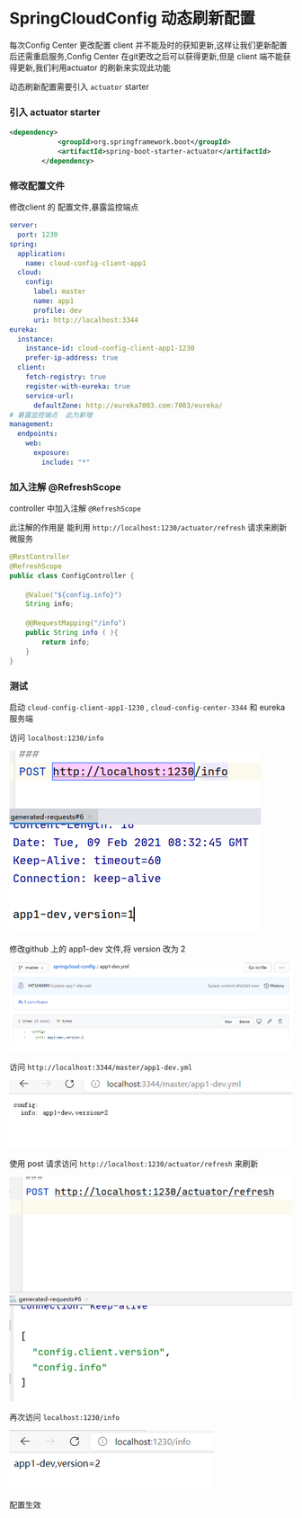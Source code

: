 # SpringCloudConfig 动态刷新配置

每次Config Center 更改配置 client 并不能及时的获知更新,这样让我们更新配置后还需重启服务,Config Center  在git更改之后可以获得更新,但是 client 端不能获得更新,我们利用actuator 的刷新来实现此功能

动态刷新配置需要引入 `actuator` starter 

### 引入 actuator starter

```xml
<dependency>
            <groupId>org.springframework.boot</groupId>
            <artifactId>spring-boot-starter-actuator</artifactId>
        </dependency>
```

### 修改配置文件 

修改client 的 配置文件,暴露监控端点

```yml
server:
  port: 1230
spring:
  application:
    name: cloud-config-client-app1
  cloud:
    config:
      label: master
      name: app1
      profile: dev
      uri: http://localhost:3344
eureka:
  instance:
    instance-id: cloud-config-client-app1-1230
    prefer-ip-address: true
  client:
    fetch-registry: true
    register-with-eureka: true
    service-url:
      defaultZone: http://eureka7003.com:7003/eureka/
# 暴露监控端点  此为新增
management:
  endpoints:
    web:
      exposure:
        include: "*"
```

### 加入注解 @RefreshScope

controller 中加入注解 `@RefreshScope`   

此注解的作用是 能利用 `http://localhost:1230/actuator/refresh` 请求来刷新微服务

```java
@RestController
@RefreshScope
public class ConfigController {

    @Value("${config.info}")
    String info;

    @@RequestMapping("/info")
    public String info ( ){
        return info;
    }
}

```

### 测试

启动 `cloud-config-client-app1-1230` ,  `cloud-config-center-3344` 和 eureka 服务端 

访问 `localhost:1230/info`

![image-20210209163258329](https://raw.githubusercontent.com/1471246901/myblog/master/img/image-20210209163258329.png)

修改github 上的 app1-dev 文件,将 version 改为 2

![image-20210209163403221](https://raw.githubusercontent.com/1471246901/myblog/master/img/image-20210209163403221.png)

访问 `http://localhost:3344/master/app1-dev.yml`

![image-20210209163537811](https://raw.githubusercontent.com/1471246901/myblog/master/img/image-20210209163537811.png)

使用 post 请求访问 `http://localhost:1230/actuator/refresh`  来刷新

![image-20210209163915483](https://raw.githubusercontent.com/1471246901/myblog/master/img/image-20210209163915483.png)

再次访问 `localhost:1230/info`

![image-20210209163952281](https://raw.githubusercontent.com/1471246901/myblog/master/img/image-20210209163952281.png)

配置生效